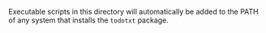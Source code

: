 Executable scripts in this directory will automatically be added to the PATH
of any system that installs the `todotxt` package.
